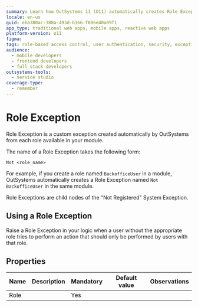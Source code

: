 ```yaml
---
summary: Learn how OutSystems 11 (O11) automatically creates Role Exceptions for user role management in modules.
locale: en-us
guid: eba380ac-388a-493d-b166-f806e40a09f1
app_type: traditional web apps, mobile apps, reactive web apps
platform-version: o11
figma:
tags: role-based access control, user authentication, security, exception handling, permission management
audience:
  - mobile developers
  - frontend developers
  - full stack developers
outsystems-tools:
  - service studio
coverage-type:
  - remember
---
```


# Role Exception


Role Exception is a custom exception created automatically by OutSystems from each role available in your module.

The name of a Role Exception takes the following form:

`Not <role_name>`

For example, if you create a role named `BackofficeUser` in a module, OutSystems automatically creates a Role Exception named `Not BackofficeUser` in the same module.

Role Exceptions are child nodes of the "Not Registered" System Exception.

## Using a Role Exception

Raise a Role Exception in your logic when a user without the appropriate role tries to perform an action that should only be performed by users with that role.

## Properties

<table markdown="1">
<thead>
<tr>
<th>Name</th>
<th>Description</th>
<th>Mandatory</th>
<th>Default value</th>
<th>Observations</th>
</tr>
</thead>
<tbody>
<tr>
<td title="Role">Role</td>
<td></td>
<td>Yes</td>
<td></td>
<td></td>
</tr>
</tbody>
</table>

